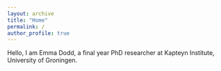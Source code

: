 ```yaml
---
layout: archive
title: "Home"
permalink: / 
author_profile: true
---
```


Hello, I am Emma Dodd, a final year PhD researcher at Kapteyn Institute, University of Groningen. 
